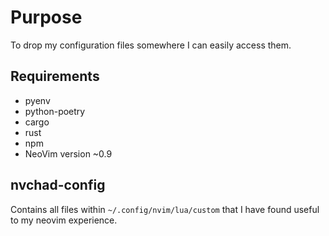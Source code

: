# Purpose 
To drop my configuration files somewhere I can easily access them.

## Requirements

- pyenv
- python-poetry
- cargo 
- rust 
- npm
- NeoVim version ~0.9

## nvchad-config
Contains all files within `~/.config/nvim/lua/custom` that I have found useful to my neovim experience.

